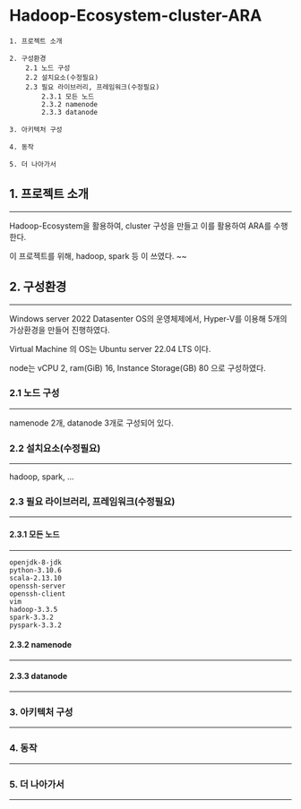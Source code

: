 Hadoop-Ecosystem-cluster-ARA
=============

```
1. 프로젝트 소개

2. 구성환경
    2.1 노드 구성
    2.2 설치요소(수정필요)
    2.3 필요 라이브러리, 프레임워크(수정필요)
        2.3.1 모든 노드
        2.3.2 namenode
        2.3.3 datanode

3. 아키텍처 구성

4. 동작

5. 더 나아가서
```

## 1. 프로젝트 소개
----
Hadoop-Ecosystem을 활용하여, cluster 구성을 만들고 이를 활용하여 ARA를 수행한다. 

이 프로젝트를 위해, hadoop, spark 등 이 쓰였다. ~~

## 2. 구성환경
----
Windows server 2022 Datasenter OS의 운영체제에서, Hyper-V를 이용해 5개의 가상환경을 만들어 진행하였다.

Virtual Machine 의 OS는 Ubuntu server 22.04 LTS 이다.

node는 vCPU 2, ram(GiB) 16, Instance Storage(GB) 80 으로 구성하였다. 
### 2.1 노드 구성
----
namenode 2개, datanode 3개로 구성되어 있다.
### 2.2 설치요소(수정필요)
----
hadoop, spark, ...
### 2.3 필요 라이브러리, 프레임워크(수정필요)
---
#### 2.3.1 모든 노드
----
```
openjdk-8-jdk
python-3.10.6
scala-2.13.10
openssh-server
openssh-client
vim
hadoop-3.3.5
spark-3.3.2
pyspark-3.3.2
``` 
#### 2.3.2 namenode
----

#### 2.3.3 datanode
----

### 3. 아키텍처 구성
----

### 4. 동작
----

### 5. 더 나아가서
----
